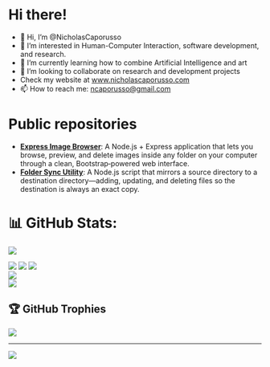 # Hi there!
- 👋 Hi, I’m @NicholasCaporusso
- 👀 I’m interested in Human-Computer Interaction, software development, and research. 
- 🌱 I’m currently learning how to combine Artificial Intelligence and art
- 💞️ I’m looking to collaborate on research and development projects
- Check my website at www.nicholascaporusso.com
- 📫 How to reach me: ncaporusso@gmail.com

# Public repositories
- [**Express Image Browser**](https://github.com/NicholasCaporusso/tools-nodejs-image-browser-cleaner): A Node.js + Express application that lets you browse, preview, and delete images inside any folder on your computer through a clean, Bootstrap‑powered web interface.
- [**Folder Sync Utility**](https://github.com/NicholasCaporusso/tools-nodejs-synchronize-folders): A Node.js script that mirrors a source directory to a destination directory—adding, updating, and deleting files so the destination is always an exact copy.

# 📊 GitHub Stats:

![](https://github-profile-summary-cards.vercel.app/api/cards/profile-details?username=NicholasCaporusso&theme=github)

![](https://github-profile-summary-cards.vercel.app/api/cards/repos-per-language?username=NicholasCaporusso&theme=github)
![](https://github-profile-summary-cards.vercel.app/api/cards/most-commit-language?username=NicholasCaporusso&theme=github)
![](https://github-readme-stats.vercel.app/api?username=NicholasCaporusso&theme=default&hide_border=false&include_all_commits=false&count_private=false)<br/>
![](https://github-readme-streak-stats.herokuapp.com/?user=NicholasCaporusso&theme=default&hide_border=false)<br/>
![](https://github-readme-stats.vercel.app/api/top-langs/?username=NicholasCaporusso&theme=default&hide_border=false&include_all_commits=false&count_private=false&layout=compact)

## 🏆 GitHub Trophies
![](https://github-profile-trophy.vercel.app/?username=NicholasCaporusso&theme=flat&no-frame=false&no-bg=false&margin-w=4)

---
[![](https://visitcount.itsvg.in/api?id=NicholasCaporusso&icon=0&color=0)](https://visitcount.itsvg.in)
<!---
NicholasCaporusso/NicholasCaporusso is a ✨ special ✨ repository because its `README.md` (this file) appears on your GitHub profile.
You can click the Preview link to take a look at your changes.
--->
